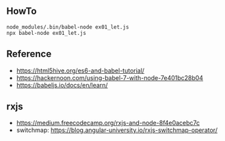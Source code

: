 ## HowTo

    node_modules/.bin/babel-node ex01_let.js
    npx babel-node ex01_let.js

## Reference
- https://html5hive.org/es6-and-babel-tutorial/    
- https://hackernoon.com/using-babel-7-with-node-7e401bc28b04
- https://babeljs.io/docs/en/learn/

## rxjs
- https://medium.freecodecamp.org/rxjs-and-node-8f4e0acebc7c
- switchmap: https://blog.angular-university.io/rxjs-switchmap-operator/